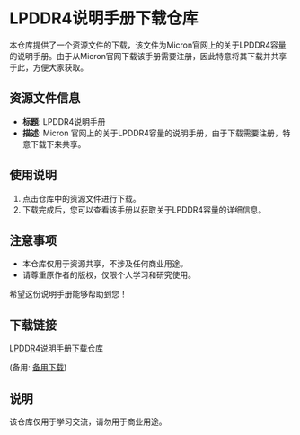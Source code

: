 # LPDDR4说明手册下载仓库

本仓库提供了一个资源文件的下载，该文件为Micron官网上的关于LPDDR4容量的说明手册。由于从Micron官网下载该手册需要注册，因此特意将其下载并共享于此，方便大家获取。

## 资源文件信息

- **标题**: LPDDR4说明手册
- **描述**: Micron 官网上的关于LPDDR4容量的说明手册，由于下载需要注册，特意下载下来共享。

## 使用说明

1. 点击仓库中的资源文件进行下载。
2. 下载完成后，您可以查看该手册以获取关于LPDDR4容量的详细信息。

## 注意事项

- 本仓库仅用于资源共享，不涉及任何商业用途。
- 请尊重原作者的版权，仅限个人学习和研究使用。

希望这份说明手册能够帮助到您！

## 下载链接
[LPDDR4说明手册下载仓库](https://pan.quark.cn/s/9a08f59086a3) 

(备用: [备用下载](https://pan.baidu.com/s/1ZIRhaUxbe-Fri5MVdZIgKg?pwd=1234))

## 说明

该仓库仅用于学习交流，请勿用于商业用途。
